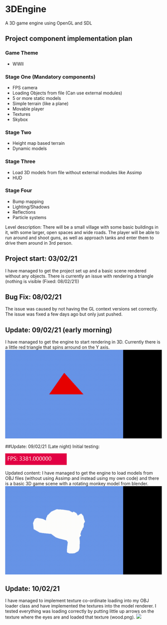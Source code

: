 # 3DEngine
A 3D game engine using OpenGL and SDL

## Project component implementation plan
### Game Theme
- WWII
### Stage One (Mandatory components)
- FPS camera
- Loading Objects from file (Can use external modules)
- 5 or more static models
- Simple terrain (like a plane)
- Movable player
- Textures
- Skybox
### Stage Two
- Height map based terrain
- Dynamic models
### Stage Three
- Load 3D models from file without external modules like Assimp
- HUD
### Stage Four
- Bump mapping
- Lighting/Shadows
- Reflections
- Particle systems

Level description:
There will be a small village with some basic buildings in it, with some larger, open spaces and wide roads.
The player will be able to run around and shoot guns, as well as approach tanks and enter them to drive them around in 3rd person. 

## Project start: 03/02/21
I have managed to get the project set up and a basic scene rendered without any objects. There is currently an issue with rendering a triangle (nothing is visible (Fixed: 08/02/21))

## Bug Fix: 08/02/21
The issue was caused by not having the GL context versions set correctly. The issue was fixed a few days ago but only just pushed.

## Update: 09/02/21 (early morning)
I have managed to get the engine to start rendering in 3D. Currently there is a little red triangle that spins arround on the Y axis.
<img src="Documentation_Assets/triangle_spin.gif?raw=true"/>

##Update: 09/02/21 (Late night)
Initial testing:

<img src="Documentation_Assets/initialFPS.png?raw=true"/>

Updated content:
I have managed to get the engine to load models from OBJ files (without using Assimp and instead using my own code) and there is a basic 3D game scene with a rotating monkey model from blender.
<img src="Documentation_Assets/monkey.gif?raw=true"/>

## Update: 10/02/21
I have managed to implement texture co-ordinate loading into my OBJ loader class and have implemented the textures into the model renderer. I tested everything was loading correctly by putting little up arrows on the texture where the eyes are and loaded that texture (wood.png).
<img src="Documentation_Assets/monkey_textured.gif?raw=true"/>